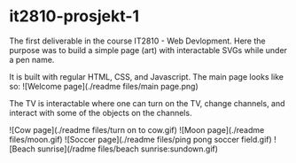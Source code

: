 # it2810-prosjekt-1
The first deliverable in the course IT2810 - Web Devlopment. Here the purpose was to build a simple page (art) with interactable SVGs while under a pen name.

It is built with regular HTML, CSS, and Javascript. The main page looks like so:
![Welcome page](./readme files/main page.png)

The TV is interactable where one can turn on the TV, change channels, and interact with some of the objects on the channels.

![Cow page](./readme files/turn on to cow.gif)
![Moon page](./readme files/moon.gif)
![Soccer page](./readme files/ping pong soccer field.gif)
![Beach sunrise](/radme files/beach sunrise:sundown.gif)
